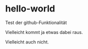 # hello-world
Test der github-Funktionalität

Vielleicht kommt ja etwas dabei raus.

Vielleicht auch nicht.
